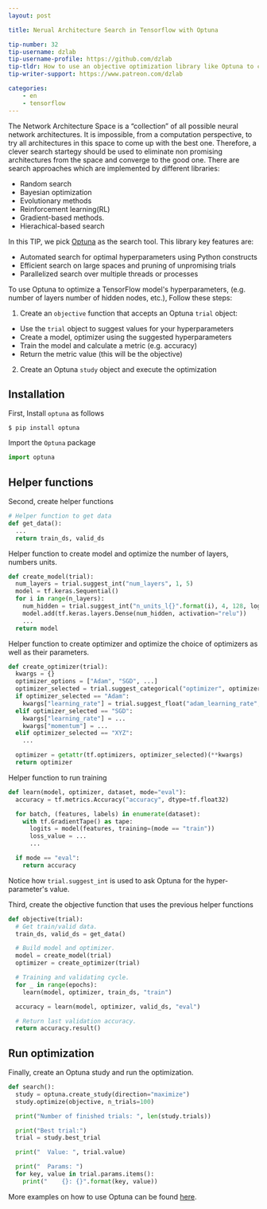 ```yaml
---
layout: post

title: Nerual Architecture Search in Tensorflow with Optuna

tip-number: 32
tip-username: dzlab
tip-username-profile: https://github.com/dzlab
tip-tldr: How to use an objective optimization library like Optuna to come up with an optimal Neural Network architecture?
tip-writer-support: https://www.patreon.com/dzlab

categories:
    - en
    - tensorflow
---
```


The Network Architecture Space is a “collection” of all possible neural network architectures. It is impossible, from a computation perspective, to try all architectures in this space to come up with the best one. Therefore, a clever search startegy should be used to eliminate non promising architectures from the space and converge to the good one. There are search approaches which are implemented by different libraries:
* Random search
* Bayesian optimization
* Evolutionary methods
* Reinforcement learning(RL)
* Gradient-based methods.
* Hierachical-based search

In this TIP, we pick [Optuna](https://optuna.org/) as the search tool. This library key features are:
* Automated search for optimal hyperparameters using Python constructs
* Efficient search on large spaces and pruning of unpromising trials
* Parallelized search over multiple threads or processes


To use Optuna to optimize a TensorFlow model's hyperparameters, (e.g. number of layers number of hidden nodes, etc.), Follow these steps:

1. Create an `objective` function that accepts an Optuna `trial` object:
  * Use the `trial` object to suggest values for your hyperparameters
  * Create a model, optimizer using the suggested hyperparameters
  * Train the model and calculate a metric (e.g. accuracy)
  *  Return the metric value (this will be the objective)
2. Create an Optuna `study` object and execute the optimization


## Installation
First, Install `optuna` as follows
```
$ pip install optuna
```

Import the `Optuna` package
```python
import optuna
```

## Helper functions

Second, create helper functions
```python
# Helper function to get data
def get_data():
  ...
  return train_ds, valid_ds
```

Helper function to create model and optimize the number of layers, numbers units.
```python
def create_model(trial):
  num_layers = trial.suggest_int("num_layers", 1, 5)
  model = tf.keras.Sequential()
  for i in range(n_layers):
    num_hidden = trial.suggest_int("n_units_l{}".format(i), 4, 128, log=True)
    model.add(tf.keras.layers.Dense(num_hidden, activation="relu"))
    ...
  return model
```

Helper function to create optimizer and optimize the choice of optimizers as well as their parameters.
```python
def create_optimizer(trial):
  kwargs = {}
  optimizer_options = ["Adam", "SGD", ...]
  optimizer_selected = trial.suggest_categorical("optimizer", optimizer_options)
  if optimizer_selected == "Adam":
    kwargs["learning_rate"] = trial.suggest_float("adam_learning_rate", 1e-5, 1e-1, log=True)
  elif optimizer_selected == "SGD":
    kwargs["learning_rate"] = ...
    kwargs["momentum"] = ...
  elif optimizer_selected == "XYZ":
    ...

  optimizer = getattr(tf.optimizers, optimizer_selected)(**kwargs)
  return optimizer
```
Helper function to run training
```python
def learn(model, optimizer, dataset, mode="eval"):
  accuracy = tf.metrics.Accuracy("accuracy", dtype=tf.float32)

  for batch, (features, labels) in enumerate(dataset):
    with tf.GradientTape() as tape:
      logits = model(features, training=(mode == "train"))
      loss_value = ...
      ...

  if mode == "eval":
    return accuracy
```
Notice how `trial.suggest_int` is used to ask Optuna for the hyper-parameter's value.

Third, create the objective function that uses the previous helper functions
```python
def objective(trial):
  # Get train/valid data.
  train_ds, valid_ds = get_data()

  # Build model and optimizer.
  model = create_model(trial)
  optimizer = create_optimizer(trial)

  # Training and validating cycle.
  for _ in range(epochs):
    learn(model, optimizer, train_ds, "train")

  accuracy = learn(model, optimizer, valid_ds, "eval")

  # Return last validation accuracy.
  return accuracy.result()
```

## Run optimization
Finally, create an Optuna study and run the optimization.
```python
def search():
  study = optuna.create_study(direction="maximize")
  study.optimize(objective, n_trials=100)

  print("Number of finished trials: ", len(study.trials))

  print("Best trial:")
  trial = study.best_trial

  print("  Value: ", trial.value)

  print("  Params: ")
  for key, value in trial.params.items():
    print("    {}: {}".format(key, value))
```

More examples on how to use Optuna can be found [here](https://github.com/optuna/optuna/blob/master/examples).